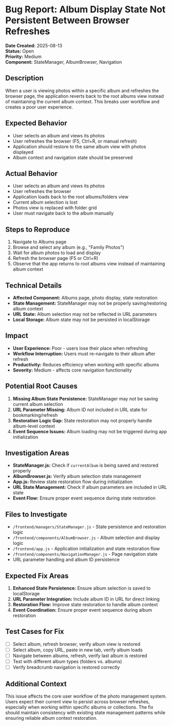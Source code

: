 # Bug Report: Album Display State Not Persistent Between Browser Refreshes

**Date Created:** 2025-08-13  
**Status:** Open  
**Priority:** Medium  
**Component:** StateManager, AlbumBrowser, Navigation  

## Description
When a user is viewing photos within a specific album and refreshes the browser page, the application reverts back to the root albums view instead of maintaining the current album context. This breaks user workflow and creates a poor user experience.

## Expected Behavior
- User selects an album and views its photos
- User refreshes the browser (F5, Ctrl+R, or manual refresh)
- Application should restore to the same album view with photos displayed
- Album context and navigation state should be preserved

## Actual Behavior
- User selects an album and views its photos
- User refreshes the browser
- Application loads back to the root albums/folders view
- Current album selection is lost
- Photos view is replaced with folder grid
- User must navigate back to the album manually

## Steps to Reproduce
1. Navigate to Albums page
2. Browse and select any album (e.g., "Family Photos")
3. Wait for album photos to load and display
4. Refresh the browser page (F5 or Ctrl+R)
5. Observe that the app returns to root albums view instead of maintaining album context

## Technical Details
- **Affected Component:** Albums page, photo display, state restoration
- **State Management:** StateManager may not be properly saving/restoring album context
- **URL State:** Album selection may not be reflected in URL parameters
- **Local Storage:** Album state may not be persisted in localStorage

## Impact
- **User Experience:** Poor - users lose their place when refreshing
- **Workflow Interruption:** Users must re-navigate to their album after refresh
- **Productivity:** Reduces efficiency when working with specific albums
- **Severity:** Medium - affects core navigation functionality

## Potential Root Causes
1. **Missing Album State Persistence:** StateManager may not be saving current album selection
2. **URL Parameter Missing:** Album ID not included in URL state for bookmarking/refresh
3. **Restoration Logic Gap:** State restoration may not properly handle album-level context
4. **Event Sequence Issues:** Album loading may not be triggered during app initialization

## Investigation Areas
- **StateManager.js:** Check if `currentAlbum` is being saved and restored properly
- **AlbumBrowser.js:** Verify album selection state management
- **App.js:** Review state restoration flow during initialization
- **URL State Management:** Check if album parameters are included in URL state
- **Event Flow:** Ensure proper event sequence during state restoration

## Files to Investigate
- `/frontend/managers/StateManager.js` - State persistence and restoration logic
- `/frontend/components/AlbumBrowser.js` - Album selection and display logic  
- `/frontend/app.js` - Application initialization and state restoration flow
- `/frontend/components/NavigationManager.js` - Page navigation state
- URL parameter handling and album ID persistence

## Expected Fix Areas
1. **Enhanced State Persistence:** Ensure album selection is saved to localStorage
2. **URL Parameter Integration:** Include album ID in URL for direct linking
3. **Restoration Flow:** Improve state restoration to handle album context
4. **Event Coordination:** Ensure proper event sequence during album restoration

## Test Cases for Fix
- [ ] Select album, refresh browser, verify album view is restored
- [ ] Select album, copy URL, paste in new tab, verify album loads
- [ ] Navigate between albums, refresh, verify last album is restored  
- [ ] Test with different album types (folders vs. albums)
- [ ] Verify breadcrumb navigation is restored correctly

## Additional Context
This issue affects the core user workflow of the photo management system. Users expect their current view to persist across browser refreshes, especially when working within specific albums or collections. The fix should maintain consistency with existing state management patterns while ensuring reliable album context restoration.